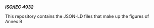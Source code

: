 ***ISO/IEC 4932*** 

This repository contains the JSON-LD files that make up the figures of Annex B
